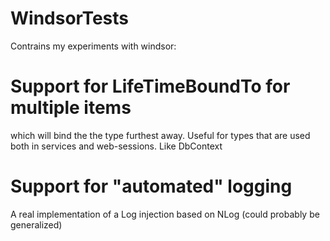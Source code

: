 # WindsorTests

Contrains my experiments with windsor:

# Support for LifeTimeBoundTo for multiple items

which will bind the the type furthest away. Useful for types that are used both in services and web-sessions. Like DbContext

# Support for "automated" logging

A real implementation of a Log injection based on NLog (could probably be generalized)
